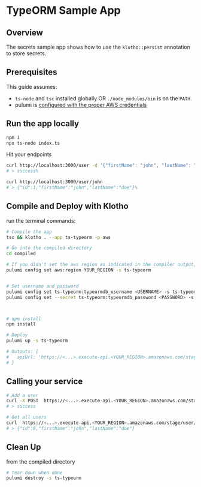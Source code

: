 # TypeORM Sample App

## Overview

The secrets sample app shows how to use the `klotho::persist` annotation to store secrets.

## Prerequisites

This guide assumes:
- `ts-node` and `tsc` installed globally OR `./node_modules/bin` is on the `PATH`.
- pulumi is [configured with the proper AWS credentials](https://www.pulumi.com/docs/get-started/aws/begin/#configure-pulumi-to-access-your-aws-account)

## Run the app locally

```sh
npm i 
npx ts-node index.ts
```

Hit your endpoints
```sh
curl http://localhost:3000/user -d '{"firstName": "john", "lastName": "doe"}' -H "Content-Type: application/json"
# > success%

curl http://localhost:3000/user/john
# > {"id":1,"firstName":"john","lastName":"doe"}%
```



## Compile and Deploy with Klotho

run the terminal commands:
```sh
# Compile the app
tsc && klotho . --app ts-typeorm -p aws

# Go into the compiled directory
cd compiled

# If you didn't set the aws region as indicated in the compiler output, do that now
pulumi config set aws:region YOUR_REGION -s ts-typeorm


# Set username and password
pulumi config set ts-typeorm:typeormdb_username <USERNAME> -s ts-typeorm
pulumi config set --secret ts-typeorm:typeormdb_password <PASSWORD> -s ts-typeorm



# npm install
npm install

# Deploy
pulumi up -s ts-typeorm

# Outputs: {
#   apiUrl: 'https://<...>.execute-api.<YOUR_REGION>.amazonaws.com/stage/'
# }
```

## Calling your service

```sh
# Add a user 
curl -X POST  https://<...>.execute-api.<YOUR_REGION>.amazonaws.com/stage/user -d '{"firstName": "john", "lastName": "doe"}' -H "Content-Type: application/json"
# > success

# Get all users
curl  https://<...>.execute-api.<YOUR_REGION>.amazonaws.com/stage/user/john
# > {"id":8,"firstName":"john","lastName":"doe"}
```

## Clean Up
from the compiled directory
```sh
# Tear down when done
pulumi destroy -s ts-typeorm
```
